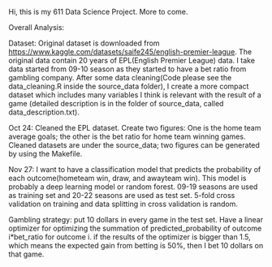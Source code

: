Hi, this is my 611 Data Science Project. More to come.

Overall Analysis:

Dataset:
Original dataset is downloaded from https://www.kaggle.com/datasets/saife245/english-premier-league.
The original data contain 20 years of EPL(English Premier League) data. I take data started from 09-10 season as they started to have a bet ratio from gambling company. After some data cleaning(Code please see the data_cleaning.R inside the source_data folder), I create a more compact dataset which includes many variables I think is relevant with the result of a game (detailed description is in the folder of source_data, called data_description.txt).

Oct 24:
Cleaned the EPL dataset. Create two figures: One is the home team average goals; the other is the bet ratio for home team winning games.
Cleaned datasets are under the source_data; two figures can be generated by using the Makefile.

Nov 27:
I want to have a classification model that predicts the probability of each outcome(hometeam win, draw, and awayteam win). This model is probably a deep learning model or random forest. 09-19 seasons are used as training set and 20-22 seasons are used as test set. 5-fold cross validation on training and data splitting in cross validation is random. 

Gambling strategy: put 10 dollars in every game in the test set. Have a linear optimizer for optimizing the summation of predicted_probability of outcome i*bet_ratio for outcome i. if the results of the optimizer is bigger than 1.5, which means the expected gain from betting is 50%, then I bet 10 dollars on that game.